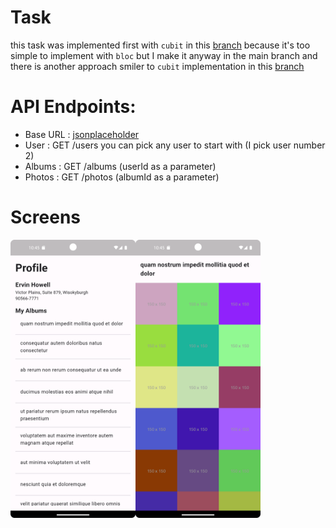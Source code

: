 # Task

this task was implemented first with `cubit` in this [branch](https://github.com/moha-b/ATW-Task/tree/cubit) because it's too simple to implement with `bloc` but I make it anyway in the main branch and there is another approach smiler to `cubit` implementation in this [branch](https://github.com/moha-b/ATW-Task/tree/bloc)

# API Endpoints:
* Base URL : [jsonplaceholder](https://jsonplaceholder.typicode.com) 
* User : GET /users you can pick any user to start with (I pick user number 2) 
* Albums : GET /albums (userId as a parameter) 
* Photos : GET /photos (albumId as a parameter) 



# Screens
<img width="200" align="left" src="screenshots/home-page.png"/>
<img width="200" align="left" src="screenshots/detail-page.png"/>
